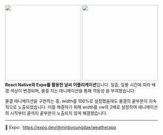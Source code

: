 
<div align='middle'>
<img src='https://user-images.githubusercontent.com/80196999/150168720-13348664-b3d7-4b02-8f01-0207f41d7500.gif' width='250px' height='auto'></img>
<img src='https://user-images.githubusercontent.com/80196999/150168732-f75bc0aa-dd8c-4f38-8f38-d3e2b1e90032.gif' width='250px' height='auto'></img>
</div>
<div>
        <b>React Native와 Expo를 활용한 날씨 어플리케이션</b>입니다.
        <span style={{ color: "#ed3775" }}>
          일출, 일몰 시간에 따라 배경 색상이 변경되며, 물결 치는 애니메이션을
          통해 역동성
        </span>
        을 부여했습니다.
        <p></p>
        물결 애니메이션을 구현하는 중, width를 100%로 설정했음에도 물결의
        끝부분이 지속적으로 노출되었습니다. 이를 해결하기 위해 width를 vw의
        2배로 설정하여 애니메이션의 시작부터 끝까지 끝부분이 노출되지 않게
        해결했습니다.
        <p></p>
        <hr></hr>
        <p></p>
        📌 Expo:&nbsp;
        <a
          href="https://expo.dev/@minbyoungdae/weatherapp"
          target="_blank"
          rel="noreferrer"
        >
          https://expo.dev/@minbyoungdae/weatherapp
        </a>
      </div>
